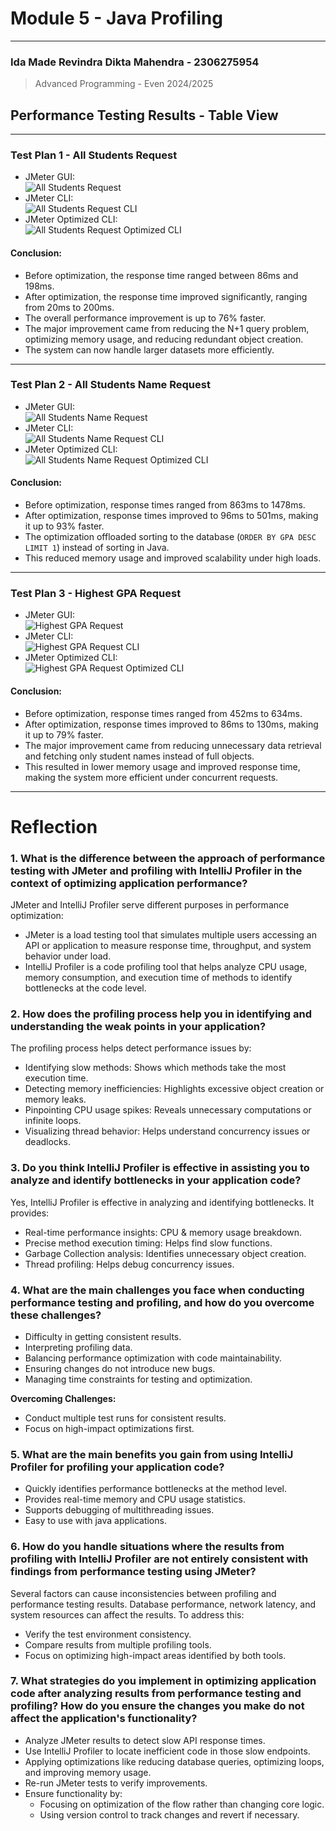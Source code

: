 # Module 5 - Java Profiling

---

### Ida Made Revindra Dikta Mahendra - 2306275954
> Advanced Programming - Even 2024/2025

## Performance Testing Results - Table View

---

### Test Plan 1 - All Students Request
- JMeter GUI:  
  ![All Students Request](./assets/test_plan_1.png)
- JMeter CLI:  
  ![All Students Request CLI](./assets/testresult1.png)
- JMeter Optimized CLI:  
  ![All Students Request Optimized CLI](./assets/testresult1_optimized.png)

#### Conclusion:
- Before optimization, the response time ranged between 86ms and 198ms.
- After optimization, the response time improved significantly, ranging from 20ms to 200ms.
- The overall performance improvement is up to 76% faster.
- The major improvement came from reducing the N+1 query problem, optimizing memory usage, and reducing redundant object creation.
- The system can now handle larger datasets more efficiently.

---

### Test Plan 2 - All Students Name Request
- JMeter GUI:  
  ![All Students Name Request](./assets/test_plan_2.png)
- JMeter CLI:  
  ![All Students Name Request CLI](./assets/testresult2.png)
- JMeter Optimized CLI:  
  ![All Students Name Request Optimized CLI](./assets/testresult2_optimized.png)

#### Conclusion:
- Before optimization, response times ranged from 863ms to 1478ms.
- After optimization, response times improved to 96ms to 501ms, making it up to 93% faster.
- The optimization offloaded sorting to the database (`ORDER BY GPA DESC LIMIT 1`) instead of sorting in Java.
- This reduced memory usage and improved scalability under high loads.

---

### Test Plan 3 - Highest GPA Request
- JMeter GUI:  
  ![Highest GPA Request](./assets/test_plan_3.png)
- JMeter CLI:  
  ![Highest GPA Request CLI](./assets/testresult3.png)
- JMeter Optimized CLI:  
  ![Highest GPA Request Optimized CLI](./assets/testresult3_optimized.png)

#### Conclusion:
- Before optimization, response times ranged from 452ms to 634ms.
- After optimization, response times improved to 86ms to 130ms, making it up to 79% faster.
- The major improvement came from reducing unnecessary data retrieval and fetching only student names instead of full objects.
- This resulted in lower memory usage and improved response time, making the system more efficient under concurrent requests.

---

# Reflection

### 1. What is the difference between the approach of performance testing with JMeter and profiling with IntelliJ Profiler in the context of optimizing application performance?
JMeter and IntelliJ Profiler serve different purposes in performance optimization:
- JMeter is a load testing tool that simulates multiple users accessing an API or application to measure response time, throughput, and system behavior under load.
- IntelliJ Profiler is a code profiling tool that helps analyze CPU usage, memory consumption, and execution time of methods to identify bottlenecks at the code level.

### 2. How does the profiling process help you in identifying and understanding the weak points in your application?
The profiling process helps detect performance issues by:
- Identifying slow methods: Shows which methods take the most execution time.
- Detecting memory inefficiencies: Highlights excessive object creation or memory leaks.
- Pinpointing CPU usage spikes: Reveals unnecessary computations or infinite loops.
- Visualizing thread behavior: Helps understand concurrency issues or deadlocks.

### 3. Do you think IntelliJ Profiler is effective in assisting you to analyze and identify bottlenecks in your application code? 
Yes, IntelliJ Profiler is effective in analyzing and identifying bottlenecks. It provides:
- Real-time performance insights: CPU & memory usage breakdown.
- Precise method execution timing: Helps find slow functions.
- Garbage Collection analysis: Identifies unnecessary object creation.
- Thread profiling: Helps debug concurrency issues.

### 4. What are the main challenges you face when conducting performance testing and profiling, and how do you overcome these challenges?
- Difficulty in getting consistent results.
- Interpreting profiling data.
- Balancing performance optimization with code maintainability.
- Ensuring changes do not introduce new bugs.
- Managing time constraints for testing and optimization.

**Overcoming Challenges:**
- Conduct multiple test runs for consistent results.
- Focus on high-impact optimizations first.

### 5. What are the main benefits you gain from using IntelliJ Profiler for profiling your application code?
- Quickly identifies performance bottlenecks at the method level.
- Provides real-time memory and CPU usage statistics.
- Supports debugging of multithreading issues.
- Easy to use with java applications.

### 6. How do you handle situations where the results from profiling with IntelliJ Profiler are not entirely consistent with findings from performance testing using JMeter?
Several factors can cause inconsistencies between profiling and performance testing results. Database performance, network latency, and system resources can affect the results. To address this:
- Verify the test environment consistency.
- Compare results from multiple profiling tools.
- Focus on optimizing high-impact areas identified by both tools.

### 7. What strategies do you implement in optimizing application code after analyzing results from performance testing and profiling? How do you ensure the changes you make do not affect the application's functionality?
- Analyze JMeter results to detect slow API response times.
- Use IntelliJ Profiler to locate inefficient code in those slow endpoints.
- Applying optimizations like reducing database queries, optimizing loops, and improving memory usage.
- Re-run JMeter tests to verify improvements.
- Ensure functionality by:
  - Focusing on optimization of the flow rather than changing core logic.
  - Using version control to track changes and revert if necessary.